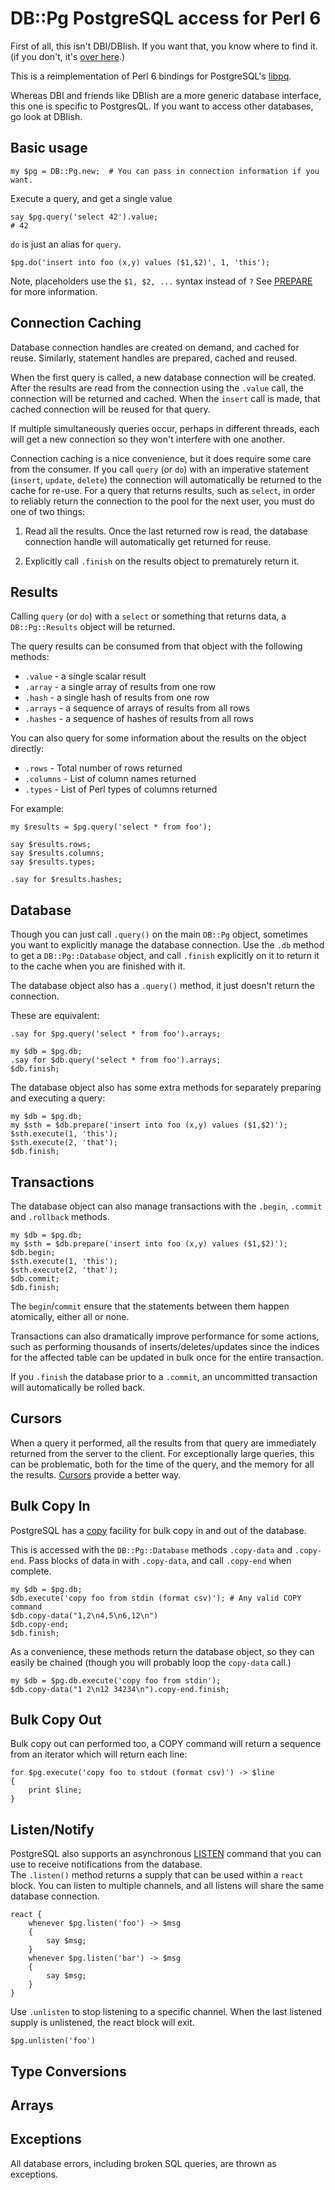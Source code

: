 DB::Pg PostgreSQL access for Perl 6
===================================

First of all, this isn't DBI/DBIish.  If you want that, you know where to find
it.  (if you don't, it's [over here](https://github.com/perl6/DBIish).)

This is a reimplementation of Perl 6 bindings for PostgreSQL's
[libpq](https://www.postgresql.org/docs/current/static/libpq.html).

Whereas DBI and friends like DBIish are a more generic database interface, this
one is specific to PostgresQL.  If you want to access other databases, go look
at DBIish.

Basic usage
-----------

```
my $pg = DB::Pg.new;  # You can pass in connection information if you want.
```

Execute a query, and get a single value
```
say $pg.query('select 42').value;
# 42
```

```do``` is just an alias for ```query```.

```
$pg.do('insert into foo (x,y) values ($1,$2)', 1, 'this');
```

Note, placeholders use the ```$1, $2, ...``` syntax instead of ```?``` See
[PREPARE](https://www.postgresql.org/docs/current/static/sql-prepare.html) for
more information.

Connection Caching
------------------

Database connection handles are created on demand, and cached for reuse.
Similarly, statement handles are prepared, cached and reused.

When the first query is called, a new database connection will be created.
After the results are read from the connection using the ```.value``` call,
the connection will be returned and cached.  When the ```insert``` call is
made, that cached connection will be reused for that query.

If multiple simultaneously queries occur, perhaps in different threads, each
will get a new connection so they won't interfere with one another.

Connection caching is a nice convenience, but it does require some care from
the consumer.  If you call ```query``` (or ```do```) with an imperative statement
(```insert```, ```update```, ```delete```) the connection will automatically
be returned to the cache for re-use.  For a query that returns results, such as
```select```, in order to reliably return the connection to the pool for the 
next user, you must do one of two things:

1. Read all the results.  Once the last returned row is read, the database
connection handle will automatically get returned for reuse.

2. Explicitly call ```.finish``` on the results object to prematurely return it.

Results
-------

Calling ```query``` (or ```do```) with a ```select``` or something that returns
data, a ```DB::Pg::Results``` object will be returned.

The query results can be consumed from that object with the following methods:

* ```.value``` - a single scalar result
* ```.array``` - a single array of results from one row
* ```.hash``` - a single hash of results from one row
* ```.arrays``` - a sequence of arrays of results from all rows
* ```.hashes``` - a sequence of hashes of results from all rows

You can also query for some information about the results on the object
directly:

* ```.rows``` - Total number of rows returned
* ```.columns``` - List of column names returned
* ```.types``` - List of Perl types of columns returned

For example:

```
my $results = $pg.query('select * from foo');

say $results.rows;
say $results.columns;
say $results.types;

.say for $results.hashes;
```

Database
--------

Though you can just call ```.query()``` on the main ```DB::Pg``` object,
sometimes you want to explicitly manage the database connection.  Use the
```.db``` method to get a ```DB::Pg::Database``` object, and call ```.finish```
explicitly on it to return it to the cache when you are finished with it.

The database object also has a ```.query()``` method, it just doesn't return
the connection.

These are equivalent:

```
.say for $pg.query('select * from foo').arrays;
```

```
my $db = $pg.db;
.say for $db.query('select * from foo').arrays;
$db.finish;
```

The database object also has some extra methods for separately preparing
and executing a query:

```
my $db = $pg.db;
my $sth = $db.prepare('insert into foo (x,y) values ($1,$2)');
$sth.execute(1, 'this');
$sth.execute(2, 'that');
$db.finish;
```

Transactions
------------

The database object can also manage transactions with the ```.begin```,
```.commit``` and ```.rollback``` methods.

```
my $db = $pg.db;
my $sth = $db.prepare('insert into foo (x,y) values ($1,$2)');
$db.begin;
$sth.execute(1, 'this');
$sth.execute(2, 'that');
$db.commit;
$db.finish;
```

The ```begin```/```commit``` ensure that the statements between them happen
atomically, either all or none.

Transactions can also dramatically improve performance for some actions,
such as performing thousands of inserts/deletes/updates since the indices
for the affected table can be updated in bulk once for the entire transaction.

If you ```.finish``` the database prior to a ```.commit```, an uncommitted
transaction will automatically be rolled back.

Cursors
-------

When a query it performed, all the results from that query are immediately
returned from the server to the client.  For exceptionally large queries, this
can be problematic, both for the time of the query, and the memory for all
the results. [Cursors](https://www.postgresql.org/docs/10/static/plpgsql-cursors.html)
provide a better way.

Bulk Copy In
------------

PostgreSQL has a [copy](https://www.postgresql.org/docs/10/static/sql-copy.html)
facility for bulk copy in and out of the database.

This is accessed with the ```DB::Pg::Database``` methods ```.copy-data``` and 
```.copy-end```.  Pass blocks of data in with ```.copy-data```, and call
```.copy-end``` when complete.

```
my $db = $pg.db;
$db.execute('copy foo from stdin (format csv)'); # Any valid COPY command
$db.copy-data("1,2\n4,5\n6,12\n")
$db.copy-end;
$db.finish;
```

As a convenience, these methods return the database object, so they can
easily be chained (though you will probably loop the ```copy-data``` call.)

```
my $db = $pg.db.execute('copy foo from stdin');
$db.copy-data("1 2\n12 34234\n").copy-end.finish;
```

Bulk Copy Out
-------------

Bulk copy out can performed too, a COPY command will return a sequence from
an iterator which will return each line:

```
for $pg.execute('copy foo to stdout (format csv)') -> $line
{
    print $line;
}
```

Listen/Notify
-------------
PostgreSQL also supports an asynchronous
[LISTEN](https://www.postgresql.org/docs/10/static/sql-listen.html)
command that you can use to receive notifications from the database.  
The ```.listen()``` method returns a supply that can be used within a
```react``` block.  You can listen to multiple channels, and all listens
will share the same database connection.

```
react {
    whenever $pg.listen('foo') -> $msg
    {
        say $msg;
    }
    whenever $pg.listen('bar') -> $msg
    {
        say $msg;
    }
}
```

Use ```.unlisten``` to stop listening to a specific channel.  When
the last listened supply is unlistened, the react block will exit.

```
$pg.unlisten('foo')
```

Type Conversions
----------------

Arrays
------

Exceptions
----------

All database errors, including broken SQL queries, are thrown as exceptions.
